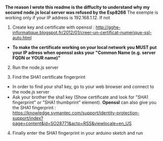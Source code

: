 **The reason I wrote this readme is the diffuclty to understand why my secured node.js local server was refused by the Esp8266** The exemple is working only if your IP address is 192.168.1.12. If not

1. Create key and certificate with openssl : http://gghe-informatique.blogspot.fr/2012/01/creer-un-certificat-numerique-ssl-auto.html

  - **To make the certificate working on your local network you MUST put your IP adress when openssl asks your "Common Name (e.g. server FQDN or YOUR name)"**

2. Run the node.js server


3. Find the SHA1 certificate fingerprint
  - In order to find your sha1 key, go to your web browser and connect to the node.js server
  - Ask your brother the sha1 key (Show certificate and look for "SHA1 fingerprint" or "SHA1 thumbprint" element). **Openssl** can also give you the SHA1 fingerprint : https://knowledge.symantec.com/support/identity-protection-support/index?page=content&id=SO28771&actp=RSS&viewlocale=en_US
  
4. Finally enter the SHA1 fingerprint in your arduino sketch and run
